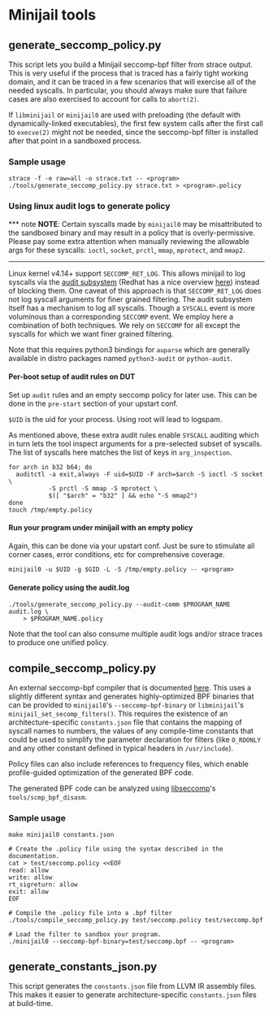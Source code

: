 # Minijail tools

## generate_seccomp_policy.py

This script lets you build a Minijail seccomp-bpf filter from strace output.
This is very useful if the process that is traced has a fairly tight working
domain, and it can be traced in a few scenarios that will exercise all of the
needed syscalls. In particular, you should always make sure that failure cases
are also exercised to account for calls to `abort(2)`.

If `libminijail` or `minijail0` are used with preloading (the default with
dynamically-linked executables), the first few system calls after the first call
to `execve(2)` might not be needed, since the seccomp-bpf filter is installed
after that point in a sandboxed process.

### Sample usage

```shell
strace -f -e raw=all -o strace.txt -- <program>
./tools/generate_seccomp_policy.py strace.txt > <program>.policy
```

### Using linux audit logs to generate policy

*** note
**NOTE**: Certain syscalls made by `minijail0` may be misattributed to the
sandboxed binary and may result in a policy that is overly-permissive.
Please pay some extra attention when manually reviewing the allowable args for
these syscalls: `ioctl`, `socket`, `prctl`, `mmap`, `mprotect`, and `mmap2`.
***

Linux kernel v4.14+ support `SECCOMP_RET_LOG`. This allows minijail to log
syscalls via the [audit subsystem][1] (Redhat has a nice overview [here][2])
instead of blocking them. One caveat of this approach is that `SECCOMP_RET_LOG`
does not log syscall arguments for finer grained filtering.
The audit subsystem itself has a mechanism to log all syscalls. Though a
`SYSCALL` event is more voluminous than a corresponding `SECCOMP` event.
We employ here a combination of both techniques. We rely on `SECCOMP` for all
except the syscalls for which we want finer grained filtering.

Note that this requires python3 bindings for `auparse` which are generally
available in distro packages named `python3-audit` or `python-audit`.

#### Per-boot setup of audit rules on DUT

Set up `audit` rules and an empty seccomp policy for later use. This can be
done in the `pre-start` section of your upstart conf.

`$UID` is the uid for your process. Using root will lead to logspam.

As mentioned above, these extra audit rules enable `SYSCALL` auditing which
in turn lets the tool inspect arguments for a pre-selected subset of syscalls.
The list of syscalls here matches the list of keys  in `arg_inspection`.

```shell
for arch in b32 b64; do
  auditctl -a exit,always -F uid=$UID -F arch=$arch -S ioctl -S socket \
           -S prctl -S mmap -S mprotect \
           $([ "$arch" = "b32" ] && echo "-S mmap2")
done
touch /tmp/empty.policy
```

#### Run your program under minijail with an empty policy

Again, this can be done via your upstart conf. Just be sure to stimulate all
corner cases, error conditions, etc for comprehensive coverage.

```shell
minijail0 -u $UID -g $GID -L -S /tmp/empty.policy -- <program>
```

#### Generate policy using the audit.log

```shell
./tools/generate_seccomp_policy.py --audit-comm $PROGRAM_NAME audit.log \
    > $PROGRAM_NAME.policy
```

Note that the tool can also consume multiple audit logs and/or strace traces to
produce one unified policy.

## compile_seccomp_policy.py

An external seccomp-bpf compiler that is documented [here][3]. This uses a
slightly different syntax and generates highly-optimized BPF binaries that can
be provided to `minijail0`'s `--seccomp-bpf-binary` or `libminijail`'s
`minijail_set_secomp_filters()`. This requires the existence of an
architecture-specific `constants.json` file that contains the mapping of syscall
names to numbers, the values of any compile-time constants that could be used to
simplify the parameter declaration for filters (like `O_RDONLY` and any other
constant defined in typical headers in `/usr/include`).

Policy files can also include references to frequency files, which enable
profile-guided optimization of the generated BPF code.

The generated BPF code can be analyzed using
[libseccomp](https://github.com/seccomp/libseccomp)'s `tools/scmp_bpf_disasm`.

### Sample usage

```shell
make minijail0 constants.json

# Create the .policy file using the syntax described in the documentation.
cat > test/seccomp.policy <<EOF
read: allow
write: allow
rt_sigreturn: allow
exit: allow
EOF

# Compile the .policy file into a .bpf filter
./tools/compile_seccomp_policy.py test/seccomp.policy test/seccomp.bpf

# Load the filter to sandbox your program.
./minijail0 --seccomp-bpf-binary=test/seccomp.bpf -- <program>
```

## generate_constants_json.py

This script generates the `constants.json` file from LLVM IR assembly files.
This makes it easier to generate architecture-specific `constants.json` files at
build-time.

[1]: https://people.redhat.com/sgrubb/audit/
[2]: https://access.redhat.com/documentation/en-us/red_hat_enterprise_linux/7/html/security_guide/chap-system_auditing
[3]: https://docs.google.com/document/d/e/2PACX-1vQOeYLWmJJrRWvglnMo5cynkUe0gZ9wVsndLLePkJg6dfUXSOUWoveBBeY3u5nQMlEU4dt_vRgj0ifR/pub
